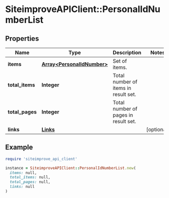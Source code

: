# SiteimproveAPIClient::PersonalIdNumberList

## Properties

| Name | Type | Description | Notes |
| ---- | ---- | ----------- | ----- |
| **items** | [**Array&lt;PersonalIdNumber&gt;**](PersonalIdNumber.md) | Set of items. |  |
| **total_items** | **Integer** | Total number of items in result set. |  |
| **total_pages** | **Integer** | Total number of pages in result set. |  |
| **links** | [**Links**](Links.md) |  | [optional] |

## Example

```ruby
require 'siteimprove_api_client'

instance = SiteimproveAPIClient::PersonalIdNumberList.new(
  items: null,
  total_items: null,
  total_pages: null,
  links: null
)
```

